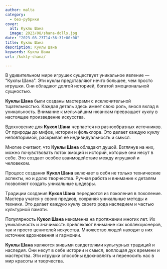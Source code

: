 ```yaml
---
author: malta
category:
  - без-рубрики
cover:
  alt: Куклы Шана
  image: 2023/08/shana-dolls.jpg
date: "2023-08-23T14:36:31+00:00"
title: Куклы Шана
description: Куклы Шана
keywords: Куклы Шана
url: /kukly-shana/

---
```

В удивительном мире игрушек существует уникальное явление — "Куклы Шана". Эти куклы представляют нечто большее, чем просто игрушки. Они обладают долгой историей, богатой эмоциональной сущностью.

**Куклы Шана** были созданы мастерами с исключительной тщательностью. Каждая деталь здесь имеет свою роль, внося вклад в уникальность. Внимание к мельчайшим нюансам превращает куклу в настоящее произведение искусства.

Вдохновение для **Кукол Шана** черпается из разнообразных источников. От природы до мифов, истории и фольклора. Это делает каждую куклу неповторимой, раскрывая её индивидуальность и смысл.

Многие считают, что **Куклы Шана** обладают душой. Взглянув на них, можно почувствовать поток эмоций и историй, которые они несут в себе. Это создает особое взаимодействие между игрушкой и человеком.

Процесс создания **Кукол Шана** включает в себя не только технические аспекты, но и долю творчества. Ручная работа и внимание к деталям позволяют создать уникальные шедевры.

Традиции создания **Кукол Шана** передаются из поколения в поколение. Мастера учатся у своих предков, сохраняя уникальные методы и техники. Это делает каждую куклу своего рода наследием и частью культурной памяти.

Популярность **Кукол Шана** неизменна на протяжении многих лет. Их уникальность и значимость привлекают внимание как коллекционеров, так и просто ценителей искусства. Множество людей находят в них источник вдохновения и гармонии.

**Куклы Шана** являются живыми свидетелями культурных традиций и наследия. Они несут в себе истории и смысл, воплощая дух времени и мастерства. Эти игрушки способны вдохновлять и переносить нас в мир красоты и творчества.
